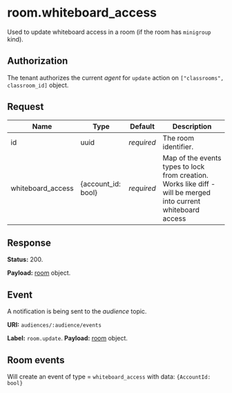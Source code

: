 # room.whiteboard_access

Used to update whiteboard access in a room (if the room has `minigroup` kind).

## Authorization

The tenant authorizes the current _agent_ for `update` action on `["classrooms", classroom_id]` object.

## Request

Name                | Type                  | Default    | Description
------------------- | ----                  | ---------- | --------------------
id                  | uuid                  | _required_ | The room identifier.
whiteboard_access   | {account_id: bool}    | _required_ | Map of the events types to lock from creation. Works like diff - will be merged into current whiteboard access

## Response

**Status:** 200.

**Payload:** [room](../room.md#room) object.

## Event

A notification is being sent to the _audience_ topic.

**URI:** `audiences/:audience/events`

**Label:** `room.update`.
**Payload:** [room](../room.md#room) object.

## Room events

Will create an event of type = `whiteboard_access` with data: `{AccountId: bool}`
